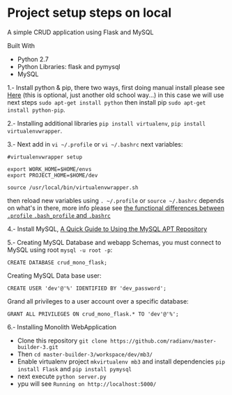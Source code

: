 # Project setup steps on local

A simple CRUD application using Flask and MySQL

Built With
 - Python 2.7
 - Python Libraries: flask and pymysql
 - MySQL
 
1.- Install python & pip, there two ways, first doing manual install please see [Here](python_manual_install.md) (this is optional, just another old school way...) in this case we will use 
next steps  `sudo apt-get install python` then install pip `sudo apt-get install python-pip`.

2.- Installing additional libraries `pip install virtualenv`, `pip install virtualenvwrapper`. 

3.- Next add in `vi ~/.profile` or `vi ~/.bashrc` next variables:
```
#virtualenvwrapper setup

export WORK_HOME=$HOME/envs
export PROJECT_HOME=$HOME/dev

source /usr/local/bin/virtualenvwrapper.sh

```

then reload new variables using `. ~/.profile` or `source ~/.bashrc` depends on what's in there, more info please see [the functional differences between `.profile` `.bash_profile` and `.bashrc`](https://serverfault.com/questions/261802/what-are-the-functional-differences-between-profile-bash-profile-and-bashrc) 


4.- Install MySQL, [A Quick Guide to Using the MySQL APT Repository](https://dev.mysql.com/doc/mysql-apt-repo-quick-guide/en/#apt-repo-fresh-install)

5.- Creating MySQL Database and webapp Schemas, you must connect to MySQL using root `mysql -u root -p`:
```
CREATE DATABASE crud_mono_flask;
```
Creating MySQL Data base user:
```
CREATE USER 'dev'@'%' IDENTIFIED BY 'dev_password';
```
Grand all privileges to a user account over a specific database:
```
GRANT ALL PRIVILEGES ON crud_mono_flask.* TO 'dev'@'%';
```
6.- Installing Monolith WebApplication

 - Clone this repository `git clone https://github.com/radianv/master-builder-3.git`
 - Then `cd master-builder-3/workspace/dev/mb3/`
 - Enable virtualenv project `mkvirtualenv mb3` and install dependencies `pip install Flask` and `pip install pymysql`
 - next execute `python server.py`
 - ypu will see `Running on http://localhost:5000/` 